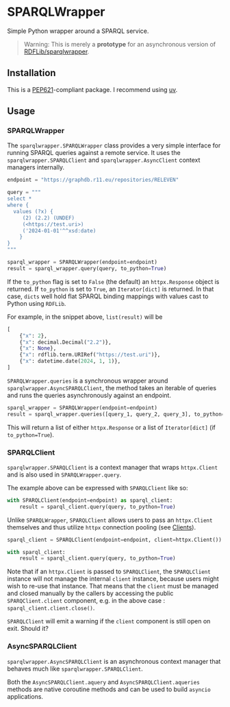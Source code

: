 # SPARQLWrapper

Simple Python wrapper around a SPARQL service.

> Warning: This is merely a **prototype** for an asynchronous version of [RDFLib/sparqlwrapper](https://github.com/RDFLib/sparqlwrapper).

## Installation
This is a [PEP621](https://peps.python.org/pep-0621/)-compliant package. I recommend using [uv](https://docs.astral.sh/uv/).

## Usage


### SPARQLWrapper

The `sparqlwrapper.SPARQLWrapper` class provides a very simple interface for running SPARQL queries against a remote service. It uses the `sparqlwrapper.SPARQLClient` and `sparqlwrapper.AsyncClient` context managers internally.

```python
endpoint = "https://graphdb.r11.eu/repositories/RELEVEN"

query = """
select *
where {
  values (?x) {
	 (2) (2.2) (UNDEF)
	 (<https://test.uri>)
	 ('2024-01-01'^^xsd:date)
	}
}
"""

sparql_wrapper = SPARQLWrapper(endpoint=endpoint)
result = sparql_wrapper.query(query, to_python=True)
```

If the `to_python` flag is set to `False` (the default) an `httpx.Response` object is returned.
If `to_python` is set to `True`, an `Iterator[dict]` is returned. In that case, `dicts` well hold flat SPARQL binding mappings with values cast to Python using `RDFLib`.

For example, in the snippet above, `list(result)` will be

```python
[
	{"x": 2},
	{"x": decimal.Decimal("2.2")},
	{"x": None},
	{"x": rdflib.term.URIRef("https://test.uri")},
	{"x": datetime.date(2024, 1, 1)},
]
```

`SPARQLWrapper.queries` is a synchronous wrapper around `sparqlwrapper.AsyncSPARQLClient`, the method takes an iterable of queries and runs the queries asynchronously against an endpoint.

```python
sparql_wrapper = SPARQLWrapper(endpoint=endpoint)
result = sparql_wrapper.queries([query_1, query_2, query_3], to_python=True)
```

This will return a list of either `httpx.Response` or a list of `Iterator[dict]` (if `to_python=True`).

### SPARQLClient

`sparqlwrapper.SPARQLClient` is a context manager that wraps `httpx.Client` and is also used in `SPARQLWrapper.query`.

The example above can be expressed with `SPARQLClient` like so:

```python
with SPARQLClient(endpoint=endpoint) as sparql_client:
	result = sparql_client.query(query, to_python=True)
```

Unlike `SPARQLWrapper`, `SPARQLClient` allows users to pass an `httpx.Client` themselves and thus utilize `httpx` connection pooling (see [Clients](https://www.python-httpx.org/advanced/clients/)).

```python
sparql_client = SPARQLClient(endpoint=endpoint, client=httpx.Client())

with sparql_client:
	result = sparql_client.query(query, to_python=True)
```

Note that if an `httpx.Client` is passed to `SPARQLClient`, the `SPARQLClient` instance will not manage the internal `client` instance, because users might wish to re-use that instance. That means that the `client` must be managed and closed manually by the callers by accessing the public `SPARQClient.client` component, e.g. in the above case : `sparql_client.client.close()`.

`SPARQLClient` will emit a warning if the `client` component is still open on exit. Should it?

### AsyncSPARQLClient

`sparqlwrapper.AsyncSPARQLClient` is an asynchronous context manager that behaves much like `sparqlwrapper.SPARQLClient`.

Both the `AsyncSPARQLClient.aquery` and `AsyncSPARQLClient.aqueries` methods are native coroutine methods and can be used to build `asyncio` applications.
